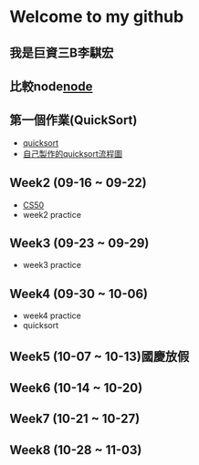 # Welcome to my github
 ## 我是巨資三B李騏宏
 ## 比較node[node](https://github.com/MorrisLee000/Practice/blob/master/Week8/%E6%AF%94%E8%BC%83node.py)
 ## 第一個作業(QuickSort)
  * [quicksort](https://github.com/MorrisLee000/Practice/blob/master/Week4/quicksort.ipynb)
  * [自己製作的quicksort流程圖](https://github.com/MorrisLee000/Practice/blob/master/Week4/readme.md)
 ## Week2 (09-16 ~ 09-22)
  * [CS50](https://github.com/MorrisLee000/Practice/blob/master/Week2/CS50%20url)
  * week2 practice
 ## Week3 (09-23 ~ 09-29)
  * week3 practice
 ## Week4 (09-30 ~ 10-06)
  * week4 practice
  * quicksort
 ## Week5 (10-07 ~ 10-13)國慶放假
 ## Week6 (10-14 ~ 10-20)
 
 ## Week7 (10-21 ~ 10-27)
 
 ## Week8 (10-28 ~ 11-03)
